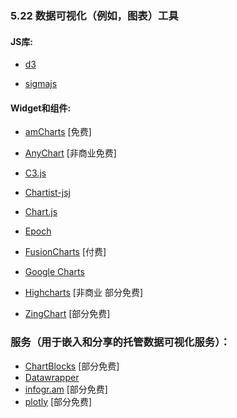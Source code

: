### 5.22 数据可视化（例如，图表）工具

#### JS库:

* [d3](http://d3js.org/)

* [sigmajs](http://sigmajs.org/)

#### Widget和组件:

* [amCharts](http://www.amcharts.com/) \[免费\]

* [AnyChart](http://www.anychart.com/) \[非商业免费\]

* [C3.js](http://c3js.org/)

* [Chartist-jsj](https://github.com/gionkunz/chartist-js)

* [Chart.js](http://www.chartjs.org/)

* [Epoch](http://epochjs.github.io/epoch/)

* [FusionCharts](http://www.fusioncharts.com/) \[付费\]

* [Google Charts](https://developers.google.com/chart/interactive/docs/)

* [Highcharts](http://www.highcharts.com/) \[非商业 部分免费\]

* [ZingChart](http://www.zingchart.com/) \[部分免费\]

<!-- #### Services (i.e. hosted data visualization services for embedding and sharing): -->
### 服务（用于嵌入和分享的托管数据可视化服务）：

* [ChartBlocks](http://www.chartblocks.com/) \[部分免费\]
* [Datawrapper](https://datawrapper.de/)
* [infogr.am](https://infogr.am) \[部分免费\]
* [plotly](https://plot.ly/) \[部分免费\]